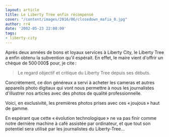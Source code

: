 ```yaml
---
layout: article
title: Le Liberty Tree enfin récompensé
cover: "/content/images/2016/06/closedown_mafia_0.jpg"
author: rr4
date: '2002-05-23 22:00:00'
tags:
- liberty-city
---
```


Après deux années de bons et loyaux services à Liberty City, le Liberty Tree a enfin obtenu la subvention qu'il espérait. En effet, le maire vient d'offrir un chèque de 500 000$ pour, je cite :

> Le regard objectif et critique du Liberty Tree depuis ses débuts.

Concrètement, ce don généreux a servi à acheter les cameras et autres appareils photo digitaux qui vont nous permettre à nous les journalistes d'illustrer nos articles avec des photos de qualité professionnelle.

Voici, en exclusivité, les premières photos prises avec ces « joujous » haut de gamme.

En espérant que cette « évolution technologique » ne va pas finir comme notre dernière machine à café assistée par ordinateur, et que tout son potentiel sera utilisé par les journalistes du Liberty-Tree…